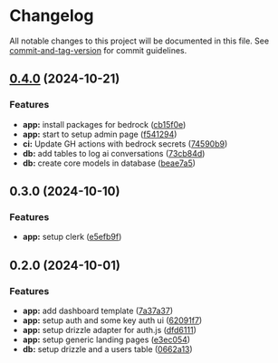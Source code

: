 # Changelog

All notable changes to this project will be documented in this file. See [commit-and-tag-version](https://github.com/absolute-version/commit-and-tag-version) for commit guidelines.

## [0.4.0](https://github.com/dubscode/memories/compare/v0.3.0...v0.4.0) (2024-10-21)


### Features

* **app:** install packages for bedrock ([cb15f0e](https://github.com/dubscode/memories/commit/cb15f0e615906f7a495a5c1d4f84fb88e1d10922))
* **app:** start to setup admin page ([f541294](https://github.com/dubscode/memories/commit/f541294bef41c97fe2a2b1ae329c12c7ee04c361))
* **ci:** Update GH actions with bedrock secrets ([74590b9](https://github.com/dubscode/memories/commit/74590b9c5b1c2f6b6a3e15f6fcd610f1a51f1d6f))
* **db:** add tables to log ai conversations ([73cb84d](https://github.com/dubscode/memories/commit/73cb84d919cf4a288f65d11d0519eb8c84c8fb9a))
* **db:** create core models in database ([beae7a5](https://github.com/dubscode/memories/commit/beae7a5a822bb0d1647b0223a29aad7d4e54c4b1))

## 0.3.0 (2024-10-10)


### Features

* **app:** setup clerk ([e5efb9f](https://github.com/dubscode/memories/commit/e5efb9f480394ac91cea17a3395ba82ff7242dd0))

## 0.2.0 (2024-10-01)

### Features

- **app:** add dashboard template ([7a37a37](https://github.com/wiseiodev/starter/commit/7a37a379a1447b188808649e590ea776ac53353a))
- **app:** setup auth and some key auth ui ([62091f7](https://github.com/wiseiodev/starter/commit/62091f75202519de14085aa267d0dabb3a1d158d))
- **app:** setup drizzle adapter for auth.js ([dfd6111](https://github.com/wiseiodev/starter/commit/dfd61110515d0ec510fcfcf48fc98f9942108355))
- **app:** setup generic landing pages ([e3ec054](https://github.com/wiseiodev/starter/commit/e3ec0545206b0a3a718e56224dfe96fd6ea51b9f))
- **db:** setup drizzle and a users table ([0662a13](https://github.com/wiseiodev/starter/commit/0662a13bad23e78cdec96c6b408959ce0dad5a5a))
